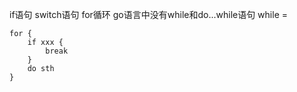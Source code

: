 if语句
switch语句
for循环
go语言中没有while和do...while语句
while = 
```
for {
    if xxx {
        break
    }
    do sth
}
```
